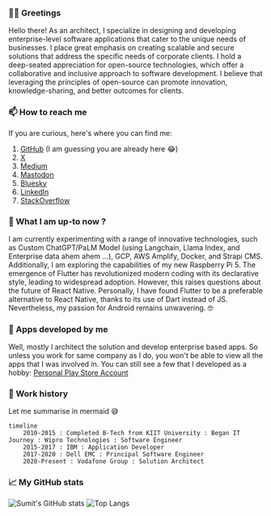 
### 🤝🏻 Greetings

Hello there! As an architect, I specialize in designing and developing enterprise-level software applications that cater to the unique needs of businesses. I place great emphasis on creating scalable and secure solutions that address the specific needs of corporate clients. I hold a deep-seated appreciation for open-source technologies, which offer a collaborative and inclusive approach to software development. I believe that leveraging the principles of open-source can promote innovation, knowledge-sharing, and better outcomes for clients.

### 📫 How to reach me
If you are curious, here's where you can find me:

 1. [GitHub](https://github.com/sumitsahoo) (I am guessing you are already here 😂)
 2. [X](https://x.com/sumitsahoo)
 3. [Medium](https://medium.com/@sumitsahoo)
 4. <a rel="me" href="https://mastodon.social/@sumitsahoo">Mastodon</a>
 5. [Bluesky](https://bsky.app/profile/sumitsahoo.bsky.social)
 6. [LinkedIn](https://www.linkedin.com/in/sumit-sahoo)
 7. [StackOverflow](https://stackoverflow.com/users/1293601/sumit-sahoo)
 
### 🔭 What I am up-to now ?
I am currently experimenting with a range of innovative technologies, such as Custom ChatGPT/PaLM Model (using Langchain, Llama Index, and Enterprise data ahem ahem ...), GCP, AWS Amplify, Docker, and Strapi CMS. Additionally, I am exploring the capabilities of my new Raspberry Pi 5. The emergence of Flutter has revolutionized modern coding with its declarative style, leading to widespread adoption. However, this raises questions about the future of React Native. Personally, I have found Flutter to be a preferable alternative to React Native, thanks to its use of Dart instead of JS. Nevertheless, my passion for Android remains unwavering. 🤓

### 📱 Apps developed by me
Well, mostly I architect the solution and develop enterprise based apps. So unless you work for same company as I do, you won't be able to view all the apps that I was involved in. You can still see a few that I developed as a hobby:  [Personal Play Store Account](https://play.google.com/store/apps/developer?id=Sumit%20Sahoo)

### 💼 Work history

Let me summarise in mermaid 😅

```mermaid
timeline
    2010-2015 : Completed B-Tech from KIIT University : Began IT Journey : Wipro Technologies : Software Engineer
    2015-2017 : IBM : Application Developer
    2017-2020 : Dell EMC : Principal Software Engineer
    2020-Present : Vodafone Group : Solution Architect
```

### 📈 My GitHub stats

![Sumit's GitHub stats](https://github-readme-stats.vercel.app/api?username=sumitsahoo&show_icons=true&theme=default&count_private=true&hide_title=true)
![Top Langs](https://github-readme-stats.vercel.app/api/top-langs/?username=sumitsahoo&layout=compact)
